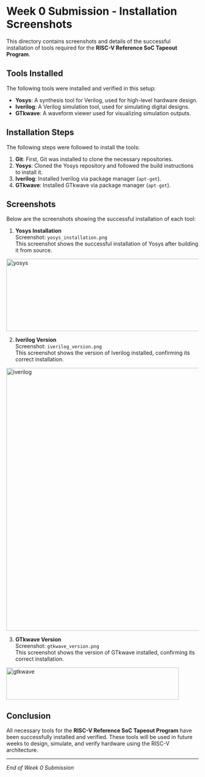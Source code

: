# Week 0 Submission - Installation Screenshots

This directory contains screenshots and details of the successful installation of tools required for the **RISC-V Reference SoC Tapeout Program**.

## Tools Installed

The following tools were installed and verified in this setup:

- **Yosys**: A synthesis tool for Verilog, used for high-level hardware design.
- **Iverilog**: A Verilog simulation tool, used for simulating digital designs.
- **GTkwave**: A waveform viewer used for visualizing simulation outputs.

## Installation Steps

The following steps were followed to install the tools:

1. **Git**: First, Git was installed to clone the necessary repositories.
2. **Yosys**: Cloned the Yosys repository and followed the build instructions to install it.
3. **Iverilog**: Installed Iverilog via package manager (`apt-get`).
4. **GTkwave**: Installed GTkwave via package manager (`apt-get`).

## Screenshots

Below are the screenshots showing the successful installation of each tool:

1. **Yosys Installation**  
   Screenshot: `yosys_installation.png`  
   This screenshot shows the successful installation of Yosys after building it from source.
<img width="807" height="189" alt="yosys" src="https://github.com/user-attachments/assets/efd0480a-4847-494b-847f-290c545b6e1d" />

2. **Iverilog Version**  
   Screenshot: `iverilog_version.png`  
   This screenshot shows the version of Iverilog installed, confirming its correct installation.
<img width="813" height="687" alt="iverilog" src="https://github.com/user-attachments/assets/fac95bf7-eaab-479e-8c50-0098c2efedda" />


3. **GTkwave Version**  
   Screenshot: `gtkwave_version.png`  
   This screenshot shows the version of GTkwave installed, confirming its correct installation.
<img width="452" height="84" alt="gtkwave" src="https://github.com/user-attachments/assets/18e50ad3-e67c-46a2-aed6-be1d9f47b219" />



## Conclusion

All necessary tools for the **RISC-V Reference SoC Tapeout Program** have been successfully installed and verified. These tools will be used in future weeks to design, simulate, and verify hardware using the RISC-V architecture.

---

*End of Week 0 Submission*
